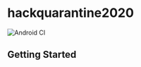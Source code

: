 # hackquarantine2020
![Android CI](https://github.com/moyamanuel/hackquarantine2020/workflows/Android%20CI/badge.svg)
## Getting Started
